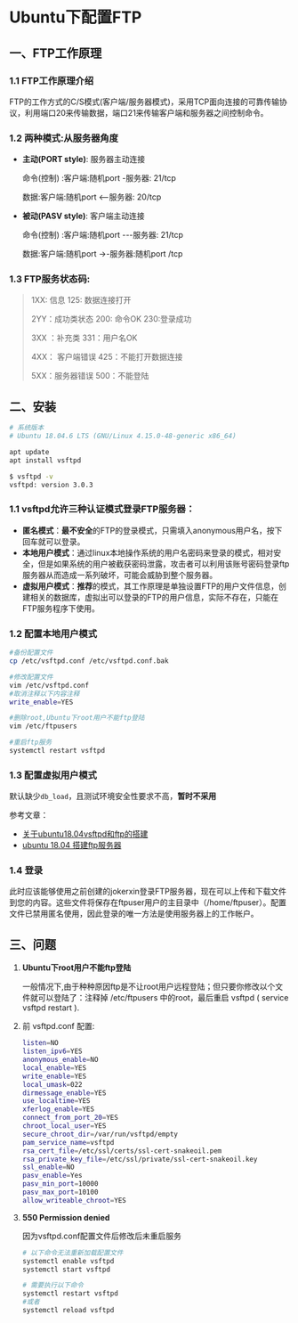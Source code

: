 # Ubuntu下配置FTP

## 一、FTP工作原理

### 1.1  FTP工作原理介绍

FTP的工作方式的C/S模式(客户端/服务器模式)，采用TCP面向连接的可靠传输协议，利用端口20来传输数据，端口21来传输客户端和服务器之间控制命令。

### 1.2  两种模式:从服务器角度

+   **主动(PORT style)**: 服务器主动连接

    命令(控制) :客户端:随机port -服务器: 21/tcp

    数据:客户端:随机port <--服务器: 20/tcp

+   **被动(PASV style)**: 客户端主动连接

    命令(控制) :客户端:随机port ---服务器: 21/tcp

    数据:客户端:随机port ->-服务器:随机port /tcp

### 1.3  FTP服务状态码:

>   1XX:  信息                 125:  数据连接打开
>
>   2YY：成功类状态          200:  命令OK          230:登录成功
>
>   3XX ：补充类              331：用户名OK
>
>   4XX： 客户端错误         425：不能打开数据连接
>
>   5XX：服务器错误          500：不能登陆

## 二、安装

```bash
# 系统版本
# Ubuntu 18.04.6 LTS (GNU/Linux 4.15.0-48-generic x86_64)

apt update
apt install vsftpd

$ vsftpd -v
vsftpd: version 3.0.3
```

### 1.1 vsftpd允许三种认证模式登录FTP服务器：

-   **匿名模式**：**最不安全**的FTP的登录模式，只需填入anonymous用户名，按下回车就可以登录。
-   **本地用户模式**：通过linux本地操作系统的用户名密码来登录的模式，相对安全，但是如果系统的用户被截获密码泄露，攻击者可以利用该账号密码登录ftp服务器从而造成一系列破坏，可能会威胁到整个服务器。
-   **虚拟用户模式**：**推荐**的模式，其工作原理是单独设置FTP的用户文件信息，创建相关的数据库，虚拟出可以登录的FTP的用户信息，实际不存在，只能在FTP服务程序下使用。

### 1.2 配置本地用户模式

```bash
#备份配置文件
cp /etc/vsftpd.conf /etc/vsftpd.conf.bak

#修改配置文件
vim /etc/vsftpd.conf
#取消注释以下内容注释
write_enable=YES

#删除root,Ubuntu下root用户不能ftp登陆
vim /etc/ftpusers

#重启ftp服务
systemctl restart vsftpd
```

### 1.3 配置虚拟用户模式

默认缺少`db_load`，且测试环境安全性要求不高，**暂时不采用**

参考文章：

-   [关于ubuntu18.04vsftpd和ftp的搭建](https://zhuanlan.zhihu.com/p/367086919)
-   [ubuntu 18.04 搭建ftp服务器](https://blog.csdn.net/kaikai136412162/article/details/94318822)

### 1.4 登录

此时应该能够使用之前创建的jokerxin登录FTP服务器，现在可以上传和下载文件到您的内容。这些文件将保存在ftpuser用户的主目录中（/home/ftpuser）。配置文件已禁用匿名使用，因此登录的唯一方法是使用服务器上的工作帐户。

## 三、问题

1.   **Ubuntu下root用户不能ftp登陆**

     一般情况下,由于种种原因ftp是不让root用户远程登陆；但只要你修改以个文件就可以登陆了：注释掉 /etc/ftpusers 中的root，最后重启 vsftpd ( service vsftpd restart ).

2.   前 vsftpd.conf 配置:

     ```bash
     listen=NO
     listen_ipv6=YES
     anonymous_enable=NO
     local_enable=YES
     write_enable=YES
     local_umask=022
     dirmessage_enable=YES
     use_localtime=YES
     xferlog_enable=YES
     connect_from_port_20=YES
     chroot_local_user=YES
     secure_chroot_dir=/var/run/vsftpd/empty
     pam_service_name=vsftpd
     rsa_cert_file=/etc/ssl/certs/ssl-cert-snakeoil.pem
     rsa_private_key_file=/etc/ssl/private/ssl-cert-snakeoil.key
     ssl_enable=NO
     pasv_enable=Yes
     pasv_min_port=10000
     pasv_max_port=10100
     allow_writeable_chroot=YES
     ```

3.   **550 Permission denied**

     因为vsftpd.conf配置文件后修改后未重启服务

     ```bash
     # 以下命令无法重新加载配置文件
     systemctl enable vsftpd
     systemctl start vsftpd
     
     # 需要执行以下命令
     systemctl restart vsftpd
     #或者
     systemctl reload vsftpd
     ```

